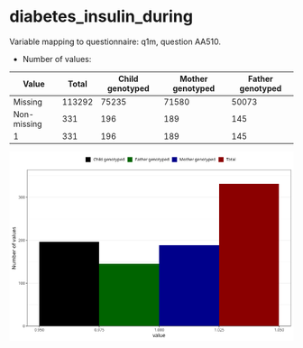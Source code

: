 # diabetes_insulin_during
Variable mapping to questionnaire: q1m, question AA510.
- Number of values:

| Value | Total | Child genotyped | Mother genotyped | Father genotyped |
| ----- | ----- | --------------- | ---------------- | ---------------- |
| Missing | 113292 | 75235 | 71580 | 50073 |
| Non-missing | 331 | 196 | 189 | 145 |
| 1 | 331 | 196 | 189 | 145 |



![](diabetes_insulin_during_n.png)



